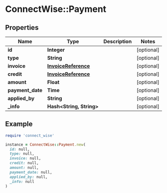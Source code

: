 # ConnectWise::Payment

## Properties

| Name | Type | Description | Notes |
| ---- | ---- | ----------- | ----- |
| **id** | **Integer** |  | [optional] |
| **type** | **String** |  | [optional] |
| **invoice** | [**InvoiceReference**](InvoiceReference.md) |  | [optional] |
| **credit** | [**InvoiceReference**](InvoiceReference.md) |  | [optional] |
| **amount** | **Float** |  | [optional] |
| **payment_date** | **Time** |  | [optional] |
| **applied_by** | **String** |  | [optional] |
| **_info** | **Hash&lt;String, String&gt;** |  | [optional] |

## Example

```ruby
require 'connect_wise'

instance = ConnectWise::Payment.new(
  id: null,
  type: null,
  invoice: null,
  credit: null,
  amount: null,
  payment_date: null,
  applied_by: null,
  _info: null
)
```

